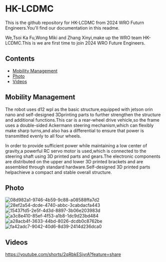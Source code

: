 # HK-LCDMC
This is the github repository for HK-LCDMC from 2024 WRO Futurn Engineers.You'll find our documentation in this readme.

We,Tsoi Ka Fu,Wong Miki and Zhang Xinyi,make up the WRO team HK-LCDMC.This is we are first time to join 2024 WRO Future Engineers.

## Contents

- [Mobility Management](#Mobility-Management)
- [Photo](#Photo)
- [Videos](#Videos)

## Mobility Management

The robot uses d12 wpl as the basic structure,equipped with jetson orin nano and self-designed 3Dprinting parts to further strengthen the structure and additional functions.This car is a rear-wheel drive vehicle,so the frame uses a double-sided Ackermann steering mechanism,which can flexibly make sharp turns,and also has a differential to ensure that power is transmitted evenly to all four wheels.

In order to provide sufficient power while maintaining a low center of gravity,a powerful RC servo motor is used,which is connected to the steering shaft using 3D printed parts and gears.The electronic components are distributed on the upper and lower 3D printed brackets and are assembled through standard hardware.Self-designed 3D printed parts helpachieve a compact and stable overall structure.

## Photo

![08d982a1-9746-4b59-9c88-a08588ffa7d2](https://github.com/user-attachments/assets/72d7d9cc-4958-428a-b197-215f538c350f)
![28ef2a54-dcde-4740-abbc-3cabdacfa443](https://github.com/user-attachments/assets/a3a8b29f-f8c9-440a-a162-b8750fce5257)
![15437fd5-2e5f-4d3d-8897-3b06e203983d](https://github.com/user-attachments/assets/b2e1e47c-6c83-4225-b824-9ab2323e6738)
![a3c8e410-85ef-4f53-a1b8-1dc9d23bd484](https://github.com/user-attachments/assets/6884c3a9-f2ed-4793-8cb6-20cdb2d59ade)
![a28acb4f-3633-44bd-8026-dcdb0c8762be](https://github.com/user-attachments/assets/1cc01abf-d5c9-4201-b6b1-5d7e8b75588f)
![fa42adc7-9042-40d6-8d39-2414d236dca0](https://github.com/user-attachments/assets/f3424782-b07e-46b5-96a8-f200934c3cc8)

## Videos

https://youtube.com/shorts/2qRbkESjyrA?feature=share
